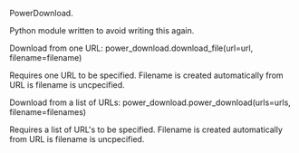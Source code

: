 PowerDownload.


Python module written to avoid writing this again.


Download from one URL: power_download.download_file(url=url, filename=filename)

  Requires one URL to be specified.
  Filename is created automatically from URL is filename is uncpecified.


Download from a list of URLs: power_download.power_download(urls=urls, filename=filenames)

  Requires a list of URL's to be specified.
  Filename is created automatically from URL is filename is uncpecified.

